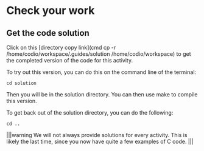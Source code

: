 # Check your work

## Get the code solution

Click on this [directory copy link](cmd cp -r /home/codio/workspace/.guides/solution /home/codio/workspace) to get the completed version of the code for this activity.

To try out this version, you can do this on the command line of the terminal:

    cd solution

Then you will be in the solution directory. You can then use make to compile this version.

To get back out of the solution directory, you can do the following:

    cd ..
	
|||warning
We will not always provide solutions for every activity. This is likely the last time, since you now have quite a few examples of C code.
|||